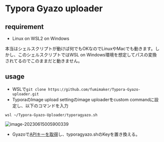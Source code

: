 # Typora Gyazo uploader

## requirement

- Linux on WSL2 on Windows

本当はシェルスクリプトが動けば何でもOKなのでLinuxやMacでも動きます。しかし、このシェルスクリプトではWSL on Windows環境を想定してパスの変換されてるのでこのままだと動きません。

## usage

- WSLで`git clone https://github.com/fumimaker/Typora-Gyazo-uploader.git`
- TyporaのImage upload settingのimage uploaderをcustom commandに設定し、以下のコマンドを入力

 `wsl ~/Typora-Gyazo-Uploader/typoragyazo.sh`

![image-20230615005900339](https://i.gyazo.com/20522886a8f7d15c927ad01ad37bd75c.png)

- Gyazoで[APIキーを取得](https://gyazo.com/api)し、typoragyazo.shのKeyを置き換える。

	



